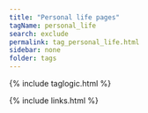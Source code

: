 ```yaml
---
title: "Personal life pages"
tagName: personal_life
search: exclude
permalink: tag_personal_life.html
sidebar: none
folder: tags
---
```

{% include taglogic.html %}

{% include links.html %}